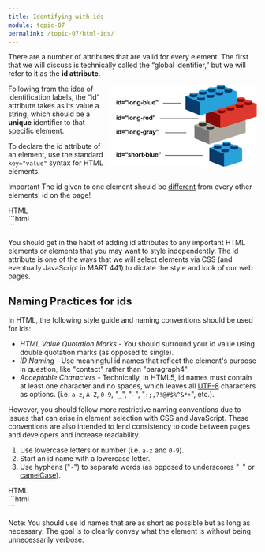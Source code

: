 ```yaml
---
title: Identifying with ids
module: topic-07
permalink: /topic-07/html-ids/
---
```


<div class="divider-heading"></div>

There are a number of attributes that are valid for every element. The first that we will discuss is technically called the “global identifier,” but we will refer to it as the **id attribute**.

<div class="container-row">
  <img src="../img/legos-ids.png" alt="stacked building blocks with different id names" title="Each block has a unique name!" style="float: right; width: 300px; margin-top: 0;" />

  <p>Following from the idea of identification labels, the “id” attribute takes as its value a string, which should be a <b>unique</b> identifier to that specific element.</p>

  <p>To declare the id attribute of an element, use the standard <code>key="value"</code> syntax for HTML elements.</p>
</div>


<span class="label label-danger">Important</span> The id given to one element should be <u>different</u> from every other elements' id on the page!


<div class="code-heading">
  <span class="html">HTML</span>
</div>
```html
<div id="a-unique-id"></div>

<div id="another-unique-id"></div>
```


You should get in the habit of adding id attributes to any important HTML elements or elements that you may want to style independently. The id attribute is one of the ways that we will select elements via CSS (and eventually JavaScript in MART 441) to dictate the style and look of our web pages.

<div class="divider-pg"></div>


## Naming Practices for ids
In HTML, the following style guide and naming conventions should be used for ids:

- _HTML Value Quotation Marks_ - You should surround your id value using double quotation marks (as opposed to single).
- _ID Naming_ - Use meaningful id names that reflect the element's purpose in question, like "contact" rather than "paragraph4".
- _Acceptable Characters_ - Technically, in HTML5, id names must contain at least one character and no spaces, which leaves all [UTF-8](https://www.w3schools.com/charsets/ref_html_utf8.asp) characters as options. (i.e. `a-z`, `A-Z`, `0-9`, "`_`", "`-`", "`:;,?!@#$%^&*+`", etc.).

However, you should follow more restrictive naming conventions due to issues that can arise in element selection with CSS and JavaScript. These conventions are also intended to lend consistency to code between pages and developers and increase readability.

1. Use lowercase letters or number (i.e. `a-z` and `0-9`).
2. Start an id name with a lowercase letter.
3. Use hyphens ("`-`") to separate words (as opposed to underscores "`_`" or [camelCase](https://en.wikipedia.org/wiki/Camel_case)).


<div class="code-heading">
  <span class="html">HTML</span>
</div>
```html
<!-- Recommended: -->
<div id="use-double-quotations">
<div id="contact">
<div id="image-gallery-1">

<!-- Bad Style: -->
<div id='do-not-use-single-quotations'>
<div id='paragraph4'>
<div id='Image_Gallery-1!'>
```

<span class="label label-info">Note:</span> You should use id names that are as short as possible but as long as necessary. The goal is to clearly convey what the element is without being unnecessarily verbose.

